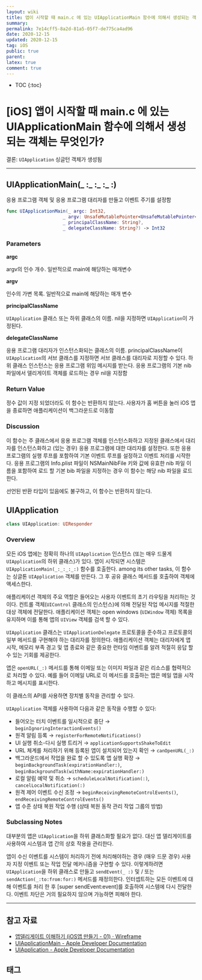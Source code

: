 ```yaml
---
layout: wiki
title: 앱이 시작할 때 main.c 에 있는 UIApplicationMain 함수에 의해서 생성되는 객체는 무엇인가?
summary: 
permalink: 7e14cff5-8a2d-81a5-05f7-de775ca4ad96
date: 2020-12-15
updated: 2020-12-15
tag: iOS 
public: true
parent: 
latex: true
comment: true
---
```


* TOC
{:toc}

# \[iOS] 앱이 시작할 때 main.c 에 있는 UIApplicationMain 함수에 의해서 생성되는 객체는 무엇인가?

결론: `UIApplication` 싱글턴 객체가 생성됨

---

## UIApplicationMain(_ :_ :_ :_ :)

응용 프로그램 객체 및 응용 프로그램 대리자를 만들고 이벤트 주기를 설정함

```swift
func UIApplicationMain(_ argc: Int32, 
                     _ argv: UnsafeMutablePointer<UnsafeMutablePointer<Int8>?>, 
                     _ principalClassName: String?, 
                     _ delegateClassName: String?) -> Int32
```

### Parameters

**argc**

argv의 인수 개수. 일반적으로 main에 해당하는 매개변수

**argv**

인수의 가변 목록. 일반적으로 main에 해당하는 매개 변수

**principalClassName**

`UIApplication` 클래스 또는 하위 클래스의 이름. nil을 지정하면 `UIApplication`이 가정된다.

**delegateClassName**

응용 프로그램 대리자가 인스턴스화되는 클래스의 이름. principalClassName이 `UIApplication`의 서브 클래스를 지정하면 서브 클래스를 대리자로 지정할 수 있다. 하위 클래스 인스턴스는 응용 프로그램 위임 메시지를 받는다. 응용 프로그램의 기본 nib 파일에서 델리게이트 객체를 로드하는 경우 nil을 지정함

### Return Value

정수 값이 지정 되었더라도 이 함수는 반환하지 않는다. 사용자가 홈 버튼을 눌러 iOS 앱을 종료하면 애플리케이션이 백그라운드로 이동함

### Discussion

이 함수는 주 클래스에서 응용 프로그램 객체를 인스턴스화하고 지정된 클래스에서 대리자를 인스턴스화하고 (있는 경우) 응용 프로그램에 대한 대리자를 설정한다. 또한 응용 프로그램의 실행 루프를 포함하여 기본 이벤트 루프를 설정하고 이벤트 처리를 시작한다. 응용 프로그램의 Info.plist 파일이 NSMainNibFile 키와 값에 유효한 nib 파일 이름을 포함하여 로드 할 기본 bib 파일을 지정하는 경우 이 함수는 해당 nib 파일을 로드한다.

선언된 반환 타입이 있음에도 불구하고, 이 함수는 반환하지 않는다.

## UIApplication

```swift
class UIApplication: UIResponder
```

### Overview

모든 iOS 앱에는 정확히 하나의 `UIApplication` 인스턴스 (또는 매우 드물게 `UIApplication`의 하위 클래스)가 있다. 앱이 시작되면 시스템은 `UIApplicationMain(_:_:_:_:)` 함수를 호출한다. among its other tasks, 이 함수는 싱글톤 `UIApplication` 객체를 만든다. 그 후 공유 클래스 메서드를 호출하여 객체에 액세스한다.

애플리케이션 객체의 주요 역할은 들어오는 사용자 이벤트의 초기 라우팅을 처리하는 것이다. 컨트롤 객체(`UIControl` 클래스의 인스턴스)에 의해 전달된 작업 메시지를 적절한 대상 객체에 전달한다. 애플리케이션 객체는 open windows (`UIWindow` 객체) 목록을 유지하며 이를 통해 앱의 `UIView` 객체를 검색 할 수 있다.

`UIApplication` 클래스는 `UIApplicationDelegate` 프로토콜을 준수하고 프로토콜의 일부 메서드를 구현해야 하는 대리자를 정의한다. 애플리케이션 객체는 대리자에게 앱 시작, 메모리 부족 경고 및 앱 종료와 같은 중요한 런타임 이벤트를 알려 적절히 응답 할 수 있는 기회를 제공한다.

앱은 `openURL(_:)` 메서드를 통해 이메일 또는 이미지 파일과 같은 리소스를 협력적으로 처리할 수 있다. 예를 들어 이메일 URL로 이 메서드를 호출하는 앱은 메일 앱을 시작하고 메시지를 표시한다.

이 클래스의 API를 사용하면 장치별 동작을 관리할 수 있다.

`UIApplication` 객체를 사용하여 다음과 같은 동작을 수행할 수 있다:

- 들어오는 터치 이벤트를 일시적으로 중단 → `beginIgnoringInteractionEvents()`
- 원격 알림 등록 → `registerForRemoteNotifications()`
- UI 실행 취소-다시 실행 트리거 → `applicationSupportsShakeToEdit`
- URL 체계를 처리하기 위해 등록된 앱이 설치되어 있는지 확인 → `canOpenURL(_:)`
- 백그라운드에서 작업을 완료 할 수 있도록 앱 실행 확장 → `beginBackgroundTask(expirationHandler:)`, `beginBackgroundTask(withName:expirationHandler:)`
- 로컬 알림 예약 및 취소 → `scheduleLocalNotification(:)`*,* `cancelLocalNotification(:)`
- 원격 제어 이벤트 수신 조정 → `beginReceivingRemoteControlEvents()`, `endReceivingRemoteControlEvents()`
- 앱 수준 상태 복원 작업 수행 (상태 복원 동작 관리 작업 그룹의 방법)

### Subclassing Notes

대부분의 앱은 `UIApplication`을 하위 클래스화할 필요가 없다. 대신 앱 델리게이트를 사용하여 시스템과 앱 간의 상호 작용을 관리한다.

앱이 수신 이벤트를 시스템이 처리하기 전에 처리해야하는 경우 (매우 드문 경우) 사용자 지정 이벤트 또는 작업 전달 메커니즘을 구현할 수 있다. 이렇게하려면 `UIApplication`을 하위 클래스로 만들고 `sendEvent(_ :)` 및 / 또는 `sendAction(_:to:from:for:)` 메서드를 재정의한다. 인터셉트하는 모든 이벤트에 대해 이벤트를 처리 한 후 [super sendEvent:event]를 호출하여 시스템에 다시 전달한다. 이벤트 차단은 거의 필요하지 않으며 가능하면 피해야 한다.

---

## 참고 자료

- [앱델리게이트 이해하기 (iOS앱 만들기 - 01) · Wireframe](https://soooprmx.com/archives/4454)
- [UIApplicationMain - Apple Developer Documentation](https://developer.apple.com/documentation/uikit/1622933-uiapplicationmain)
- [UIApplication - Apple Developer Documentation](https://developer.apple.com/documentation/uikit/uiapplication)

## 태그

